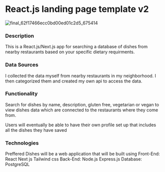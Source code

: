 # React.js landing page template v2

<!-- ## <a href="https://youtu.be/H8GN2Uxk-Ww"> LIVE DEMO</a> -->


<!-- ![Screen_Recording_2022-08-08_at_20_24_05_AdobeExpress](https://user-images.githubusercontent.com/82320254/183505479-5111a32c-008c-4345-a19b-d4f9ebfb74e7.gif)

<img src="https://user-images.githubusercontent.com/82320254/183505479-5111a32c-008c-4345-a19b-d4f9ebfb74e7.gif" alt="Databay showcase gif" title="Databay showcase gif" width="500"/> -->
![final_62f17466ecc0bd00ed01c2d5_675414](https://user-images.githubusercontent.com/82320254/183510420-b424543b-d770-422e-9a41-015332eeeed9.gif)



<!-- https://user-images.githubusercontent.com/82320254/183509003-8abc8f63-b41d-4b63-8508-16ecefe1970b.mp4 -->




### Description

This is a React.js/Next.js app for searching a database of dishes from nearby restaurants based on your specific dietary requirments.

### Data Sources

I collected the data myself from nearby restaurants in my neighborhood. I then categorized them and created my own api to access the data.

### Functionality


Search for dishes by name, description, gluten free, vegetarian or vegan to view dishes data which are connected to the restaurants where they come from. 

Users will eventually be able to have their own profile set up that includes all the dishes they have saved

### Technologies
Preffered Dishes will be a web application that will be built using
Front-End: React Next js Tailwind css
Back-End: Node.js Express.js
Database: PostgreSQL
